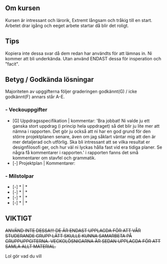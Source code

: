 ## Om kursen

Kursen är intressant och lärorik, Extremt långsam och tråkig till en start. Arbetet drar igång och eeget arbete startar då blir det roligt.

## Tips

Kopiera inte dessa svar då dem redan har användts för att lämnas in. Ni kommer att bli underkända. Utan använd ENDAST dessa för insperation och "facit".

## Betyg / Godkända lösningar

Majoriteten av upggifterna följer graderingen godkännt(G) / icke godkännt(F) annars står A-E.

### - Veckouppgifter

- [G] Uppdragsspecifikation | kommentar: 'Bra jobbat! Ni valde ju ett ganska stort uppdrag (i princip hela uppdraget) så det blir ju lite mer att nämna i rapporten. Det gör ju också att ni har en god grund för den större projektplanen senare, även om jag såklart väntar mig att den är mer detaljerad och utförlig. Ska bli intressant att se vilka resultat er designfilosofi ger, och hur väl ni lyckas hålla fast vid era tidiga planer. Se några få kommentarer i rapporten.' i rapporten fanns det små kommentarer om stavfel och grammatik.
- [-] Projektplan | Kommentarer:

### - Milstolpar

- [-] * | *
- [-] * | *
- [-] * | *
- [-] * | *

## VIKTIGT

~~ANVÄND INTE DESSA!!! DE ÄR ENDAST UPPLAGDA FÖR ATT VÅR STUDERANDE GRUPP LÄTT SKULLE KUNNA SAMARBETA PÅ GRUPPUPPGITERNA. VECKOLÖSNIGARNA ÄR SEDAN UPPLAGDA FÖR ATT SAMLA ALLT MATERIAL.~~

Lol gör vad du vill
